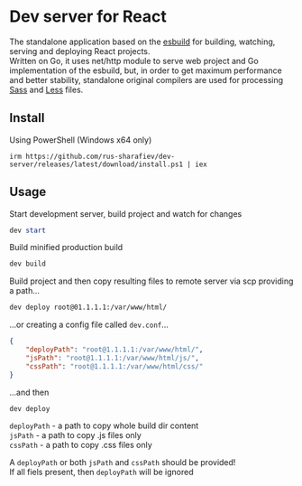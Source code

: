 # Dev server for React

The standalone application based on the [esbuild](https://esbuild.github.io/) for building, watching, serving and deploying React projects.  
Written on Go, it uses net/http module to serve web project and Go implementation of the esbuild, but, in order to get maximum performance and better stability, standalone original compilers are used for processing [Sass](https://sass-lang.com/dart-sass) and [Less](https://github.com/rus-sharafiev/less-compiler) files.

## Install
Using PowerShell (Windows x64 only)
```
irm https://github.com/rus-sharafiev/dev-server/releases/latest/download/install.ps1 | iex
```
## Usage

Start development server, build project and watch for changes
```powershell
dev start
```

Build minified production build
```powershell
dev build
```

Build project and then copy resulting files to remote server via scp providing a path...
```bash
dev deploy root@01.1.1.1:/var/www/html/
```

...or creating a config file called `dev.conf`...

```json
{
    "deployPath": "root@1.1.1.1:/var/www/html/",
    "jsPath": "root@1.1.1.1:/var/www/html/js/",
    "cssPath": "root@1.1.1.1:/var/www/html/css/"
}
```
...and then
```bash
dev deploy
```

`deployPath` - a path to copy whole build dir content  
`jsPath` - a path to copy .js files only  
`cssPath` - a path to copy .css files only  

A `deployPath` or both `jsPath` and `cssPath` should be provided!  
If all fiels present, then `deployPath` will be ignored
